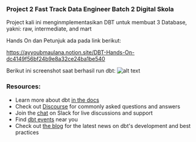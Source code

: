### Project 2 Fast Track Data Engineer Batch 2 Digital Skola


Project kali ini menginmplementasikan DBT untuk membuat 3 Database, yakni: raw, intermediate, and mart

Hands On dan Petunjuk ada pada link berikut:

https://ayyoubmaulana.notion.site/DBT-Hands-On-dc4149f56bf24b9e8a32ce24ba1be540


Berikut ini screenshot saat berhasil run dbt:
![alt text](https://github.com/triutama133/ftde2_Project2/blob/main/image.jpg?raw=true)





### Resources:
- Learn more about dbt [in the docs](https://docs.getdbt.com/docs/introduction)
- Check out [Discourse](https://discourse.getdbt.com/) for commonly asked questions and answers
- Join the [chat](https://community.getdbt.com/) on Slack for live discussions and support
- Find [dbt events](https://events.getdbt.com) near you
- Check out [the blog](https://blog.getdbt.com/) for the latest news on dbt's development and best practices
